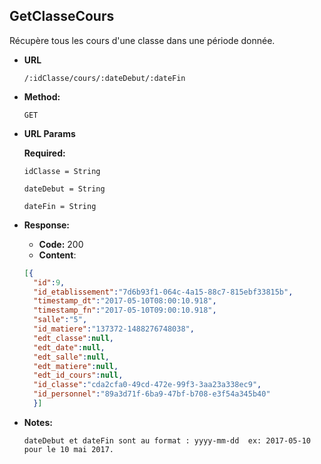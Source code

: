 **GetClasseCours**
---- 
  Récupère tous les cours d'une classe dans une période donnée.
 
* **URL**
 
  `/:idClasse/cours/:dateDebut/:dateFin`
 
* **Method:**
   
  `GET` 
   
*  **URL Params**
 
    **Required:**
  
   `idClasse = String`
   
   `dateDebut = String`
   
   `dateFin = String`
   
* **Response:**
   
    * **Code:** 200 <br />
    * **Content**:  
    ```json
    [{
      "id":9,
      "id_etablissement":"7d6b93f1-064c-4a15-88c7-815ebf33815b",
      "timestamp_dt":"2017-05-10T08:00:10.918",
      "timestamp_fn":"2017-05-10T09:00:10.918",
      "salle":"5",
      "id_matiere":"137372-1488276748038",
      "edt_classe":null,
      "edt_date":null,
      "edt_salle":null,
      "edt_matiere":null,
      "edt_id_cours":null,
      "id_classe":"cda2cfa0-49cd-472e-99f3-3aa23a338ec9",
      "id_personnel":"89a3d71f-6ba9-47bf-b708-e3f54a345b40"
      }]
    ```
 
* **Notes:**

     `dateDebut et dateFin sont au format : yyyy-mm-dd 
        ex: 2017-05-10 pour le 10 mai 2017.` 
 